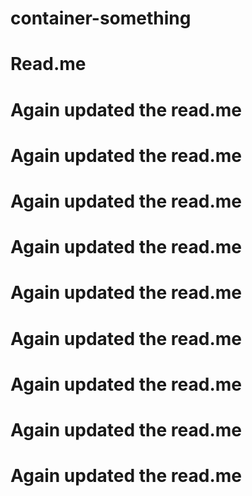 
# container-something
# Read.me

# Again updated the read.me

# Again updated the read.me
# Again updated the read.me

# Again updated the read.me
# Again updated the read.me
# Again updated the read.me
# Again updated the read.me
# Again updated the read.me
# Again updated the read.me
